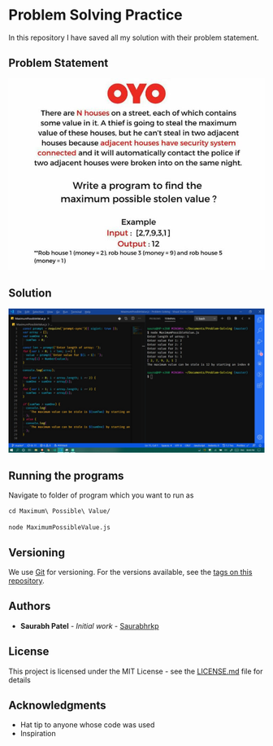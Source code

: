 # Problem Solving Practice

In this repository I have saved all my solution with their problem statement.

## Problem Statement

![Problem Statement](https://github.com/Saurabhrkp/Problem-Solving/raw/master/Maximum%20Possible%20Value/Problem%20Question.jpeg)

## Solution

![Problem Solution](https://github.com/Saurabhrkp/Problem-Solving/raw/master/Maximum%20Possible%20Value/Solution.jpeg)

## Running the programs

Navigate to folder of program which you want to run as

```
cd Maximum\ Possible\ Value/

node MaximumPossibleValue.js
```

## Versioning

We use [Git](https://git-scm.com/) for versioning. For the versions available, see the [tags on this repository](https://github.com/Saurabhrkp/Problem-Solving/tags).

## Authors

- **Saurabh Patel** - _Initial work_ - [Saurabhrkp](https://github.com/Saurabhrkp)

## License

This project is licensed under the MIT License - see the [LICENSE.md](LICENSE.md) file for details

## Acknowledgments

- Hat tip to anyone whose code was used
- Inspiration

